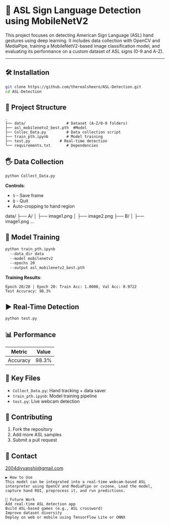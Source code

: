# 🤟 ASL Sign Language Detection using MobileNetV2

This project focuses on detecting American Sign Language (ASL) hand gestures using deep learning. It includes data collection with OpenCV and MediaPipe, training a MobileNetV2-based image classification model, and evaluating its performance on a custom dataset of ASL signs (0-9 and A-Z).

---

## 🛠️ Installation
```bash
git clone https://github.com/therealsheero/ASL-Detection.git
cd ASL-Detection
```

## 📂 Project Structure
```
.
├── data/                  # Dataset (A-Z/0-9 folders)
├── asl_mobilenetv2_best.pth  #Model
├── Collec_Data.py         # Data collection script
├── train_pth.ipynb        # Model training
├── test.py             # Real-time detection
└── requirements.txt       # Dependencies
```

## 🖐️ Data Collection
```bash
python Collect_Data.py 
```
**Controls**:
- `S` - Save frame
- `Q` - Quit
- Auto-cropping to hand region

data/
├── A/
│   ├── image1.png
│   ├── image2.png
├── B/
│   ├── image1.png
...


## 🧠 Model Training
```bash
python train_pth.ipynb 
  --data_dir data 
  --model mobilenetv2 
  --epochs 20 
  --output asl_mobilenetv2_best.pth
```

**Training Results**:
```
Epoch 20/20 | Epoch 20: Train Acc: 1.0000, Val Acc: 0.9722
Test Accuracy: 98.3%
```

## ▶️ Real-Time Detection
```bash
python test.py 
```

## 📊 Performance
| Metric       | Value |
|--------------|-------|
| Accuracy     | 98.3% |

## 🌟 Key Files
- `Collect_Data.py`: Hand tracking + data saver
- `train_pth.ipynb`: Model training pipeline
- `test.py`: Live webcam detection

## 🤝 Contributing
1. Fork the repository
2. Add more ASL samples
3. Submit a pull request

## 📧 Contact
[2004divyanshii@gmail.com](mailto:2004divyanshii@gmail.com)
```
▶️ How to Use
This model can be integrated into a real-time webcam-based ASL interpreter using OpenCV and MediaPipe or cvzone. Load the model, capture hand ROI, preprocess it, and run predictions.

🚀 Future Work
Add real-time ASL detection app
Build ASL-based games (e.g., ASL crossword)
Improve dataset diversity
Deploy on web or mobile using TensorFlow Lite or ONNX
```




